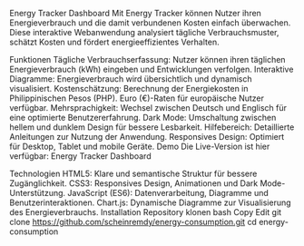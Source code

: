 Energy Tracker Dashboard
Mit Energy Tracker können Nutzer ihren Energieverbrauch und die damit verbundenen Kosten einfach überwachen. Diese interaktive Webanwendung analysiert tägliche Verbrauchsmuster, schätzt Kosten und fördert energieeffizientes Verhalten.

Funktionen
Tägliche Verbrauchserfassung: Nutzer können ihren täglichen Energieverbrauch (kWh) eingeben und Entwicklungen verfolgen.
Interaktive Diagramme: Energieverbrauch wird übersichtlich und dynamisch visualisiert.
Kostenschätzung:
Berechnung der Energiekosten in Philippinischen Pesos (PHP).
Euro (€)-Raten für europäische Nutzer verfügbar.
Mehrsprachigkeit: Wechsel zwischen Deutsch und Englisch für eine optimierte Benutzererfahrung.
Dark Mode: Umschaltung zwischen hellem und dunklem Design für bessere Lesbarkeit.
Hilfebereich: Detaillierte Anleitungen zur Nutzung der Anwendung.
Responsives Design: Optimiert für Desktop, Tablet und mobile Geräte.
Demo
Die Live-Version ist hier verfügbar:
Energy Tracker Dashboard

Technologien
HTML5: Klare und semantische Struktur für bessere Zugänglichkeit.
CSS3: Responsives Design, Animationen und Dark Mode-Unterstützung.
JavaScript (ES6): Datenverarbeitung, Diagramme und Benutzerinteraktionen.
Chart.js: Dynamische Diagramme zur Visualisierung des Energieverbrauchs.
Installation
Repository klonen
bash
Copy
Edit
git clone https://github.com/scheinremdy/energy-consumption.git
cd energy-consumption  
